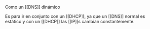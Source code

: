 Como un [[DNS]] dinámico

Es para ir en conjunto con un [[DHCP]], ya que un [[DNS]] normal es estático y con un [[DHCP]] las [[IP]]s cambian constantemente.

